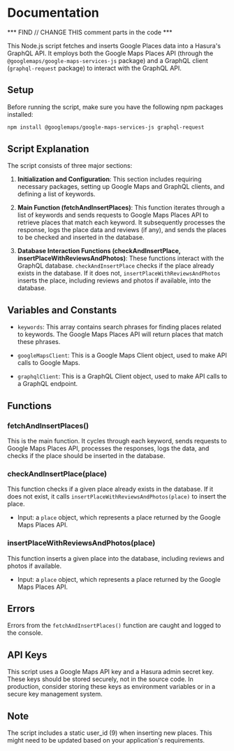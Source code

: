 Documentation
=============

*** FIND // CHANGE THIS comment parts in the code ***

This Node.js script fetches and inserts Google Places data into a Hasura's GraphQL API. It employs both the Google Maps Places API (through the `@googlemaps/google-maps-services-js` package) and a GraphQL client (`graphql-request` package) to interact with the GraphQL API.

Setup
-----

Before running the script, make sure you have the following npm packages installed:

```bash
npm install @googlemaps/google-maps-services-js graphql-request
```

Script Explanation
------------------

The script consists of three major sections:

1.  **Initialization and Configuration**: This section includes requiring necessary packages, setting up Google Maps and GraphQL clients, and defining a list of keywords.
    
2.  **Main Function (fetchAndInsertPlaces)**: This function iterates through a list of keywords and sends requests to Google Maps Places API to retrieve places that match each keyword. It subsequently processes the response, logs the place data and reviews (if any), and sends the places to be checked and inserted in the database.
    
3.  **Database Interaction Functions (checkAndInsertPlace, insertPlaceWithReviewsAndPhotos)**: These functions interact with the GraphQL database. `checkAndInsertPlace` checks if the place already exists in the database. If it does not, `insertPlaceWithReviewsAndPhotos` inserts the place, including reviews and photos if available, into the database.
    

Variables and Constants
-----------------------

*   `keywords`: This array contains search phrases for finding places related to keywords. The Google Maps Places API will return places that match these phrases.
    
*   `googleMapsClient`: This is a Google Maps Client object, used to make API calls to Google Maps.
    
*   `graphqlClient`: This is a GraphQL Client object, used to make API calls to a GraphQL endpoint.
    

Functions
---------

### fetchAndInsertPlaces()

This is the main function. It cycles through each keyword, sends requests to Google Maps Places API, processes the responses, logs the data, and checks if the place should be inserted in the database.

### checkAndInsertPlace(place)

This function checks if a given place already exists in the database. If it does not exist, it calls `insertPlaceWithReviewsAndPhotos(place)` to insert the place.

*   Input: a `place` object, which represents a place returned by the Google Maps Places API.

### insertPlaceWithReviewsAndPhotos(place)

This function inserts a given place into the database, including reviews and photos if available.

*   Input: a `place` object, which represents a place returned by the Google Maps Places API.

Errors
------

Errors from the `fetchAndInsertPlaces()` function are caught and logged to the console.

API Keys
--------

This script uses a Google Maps API key and a Hasura admin secret key. These keys should be stored securely, not in the source code. In production, consider storing these keys as environment variables or in a secure key management system.

Note
----

The script includes a static user\_id (9) when inserting new places. This might need to be updated based on your application's requirements.